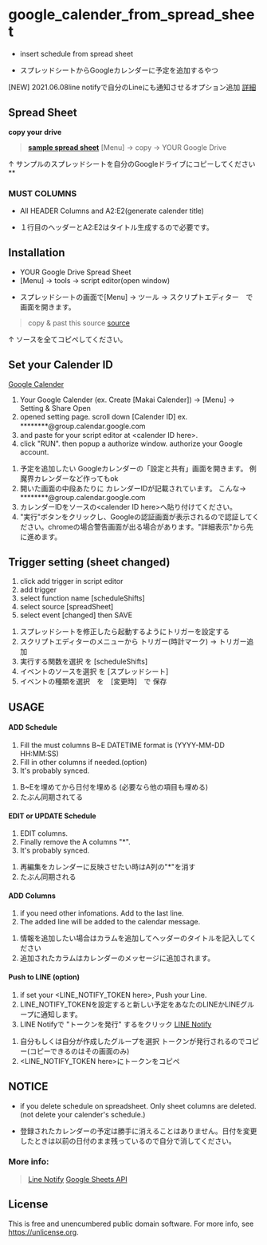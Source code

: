 # google_calender_from_spread_sheet

- insert schedule from spread sheet

>>>

- スプレッドシートからGoogleカレンダーに予定を追加するやつ

>>>

\[NEW\] 2021.06.08line notifyで自分のLineにも通知させるオプション追加 [詳細](https://github.com/anone99/google_calender_manage_spread_sheet/blob/main/README.md#push-to-line-option)

## Spread Sheet

 __copy your drive__
 > **[sample spread sheet](https://docs.google.com/spreadsheets/d/1sBh8rc-nnwt-Ma067rqBUcL878I2bsXkwd1DiU0s1V4/edit?usp=sharing)**
 > [Menu] -> copy -> YOUR Google Drive
 
 ↑ サンプルのスプレッドシートを自分のGoogleドライブにコピーしてください**
  
 ### MUST COLUMNS
 -  All HEADER Columns and A2:E2(generate calender title)
 
 >>>

 - １行目のヘッダーとA2:E2はタイトル生成するので必要です。

>>>

## Installation

- YOUR Google Drive Spread Sheet 
- [Menu] -> tools -> script editor(open window)

>>>

- スプレッドシートの画面で[Menu] -> ツール -> スクリプトエディター　で画面を開きます。
> copy & past this source [source](https://github.com/anone99/google_calender_from_spread_sheet/blob/main/index.js)

↑ ソースを全てコピペしてください。


## Set your Calender ID

[Google Calender](https://calendar.google.com/calendar/)

1. Your Google Calender (ex. Create [Makai Calender]) -> [Menu] -> Setting & Share Open
2. opened setting page. scroll down [Calender ID] ex. ********@group.calendar.google.com　
3. and paste for your script editor at \<calender ID here\>.
4. click "RUN". then popup a authorize window. authorize your Google account. 

>>    
    
1. 予定を追加したい Googleカレンダーの「設定と共有」画面を開きます。 例 魔界カレンダーなど作ってもok
2. 開いた画面の中段あたりに カレンダーIDが記載されています。 こんな-> ********@group.calendar.google.com
3. カレンダーIDをソースの\<calender ID here\>へ貼り付けてください。
4. "実行"ボタンをクリックし、Googleの認証画面が表示されるので認証してください。chromeの場合警告画面が出る場合があります。"詳細表示"から先に進めます。

## Trigger setting (sheet changed)

1. click add trigger in script editor
2. add trigger
3. select function name \[scheduleShifts\] 
4. select source \[spreadSheet\] 
5. select event \[changed\] then SAVE

>>>

1. スプレッドシートを修正したら起動するようにトリガーを設定する
2. スクリプトエディターのメニューから トリガー(時計マーク) -> トリガー追加
3. 実行する関数を選択 を \[scheduleShifts\]
4. イベントのソースを選択 を \[スプレッドシート\]
5. イベントの種類を選択　を　\[変更時\]　で 保存

## USAGE

#### ADD Schedule
 1. Fill the must columns B~E 
   DATETIME format is (YYYY-MM-DD HH:MM:SS)
 2. Fill in other columns if needed.(option)
 3. It's probably synced. 

>>>

 1. B~Eを埋めてから日付を埋める (必要なら他の項目も埋める)　
 2. たぶん同期されてる
 
#### EDIT or UPDATE Schedule

 1. EDIT columns.
 2. Finally remove the A columns "*".
 3. It's probably synced. 

>>>

 1. 再編集をカレンダーに反映させたい時はA列の"*"を消す
 2. たぶん同期される

#### ADD Columns

 1. if you need other infomations. Add to the last line.
 2. The added line will be added to the calendar message.
 
 >>>

 1. 情報を追加したい場合はカラムを追加してヘッダーのタイトルを記入してください
 2. 追加されたカラムはカレンダーのメッセージに追加されます。

#### Push to LINE \(option\) 

 1. if set your \<LINE_NOTIFY_TOKEN here\>, Push your Line. 
 2. LINE_NOTIFY_TOKENを設定すると新しい予定をあなたのLINEかLINEグループに通知します。
 3. LINE Notifyで "トークンを発行" するをクリック [LINE Notify](https://notify-bot.line.me/my/)

 >>>

 1. 自分もしくは自分が作成したグループを選択 トークンが発行されるのでコピー(コピーできるのはその画面のみ)
 2. \<LINE_NOTIFY_TOKEN here\>にトークンをコピペ


## NOTICE

 - if you delete schedule on spreadsheet. Only sheet columns are deleted. (not delete your calender's schedule.) 
 
 >>>
 
 - 登録されたカレンダーの予定は勝手に消えることはありません。日付を変更したときは以前の日付のまま残っているので自分で消してください。

### More info:

> [Line Notify](https://notify-bot.line.me/ja/)
> [Google Sheets API](https://developers.google.com/sheets/api/reference/rest)

## License
This is free and unencumbered public domain software. For more info, see https://unlicense.org.
